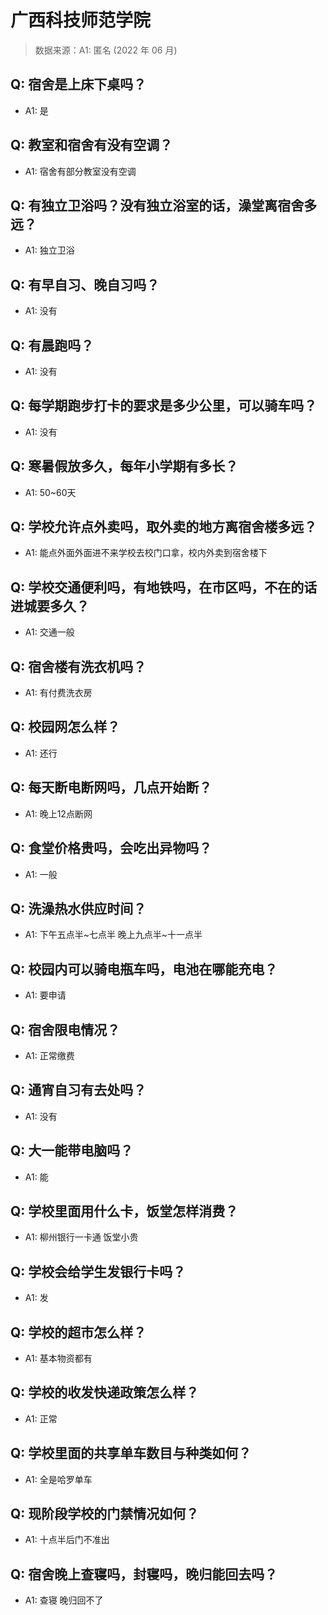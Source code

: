 # 广西科技师范学院

> 数据来源：A1: 匿名 (2022 年 06 月)

## Q: 宿舍是上床下桌吗？

- A1: 是

## Q: 教室和宿舍有没有空调？

- A1: 宿舍有部分教室没有空调

## Q: 有独立卫浴吗？没有独立浴室的话，澡堂离宿舍多远？

- A1: 独立卫浴

## Q: 有早自习、晚自习吗？

- A1: 没有

## Q: 有晨跑吗？

- A1: 没有

## Q: 每学期跑步打卡的要求是多少公里，可以骑车吗？

- A1: 没有

## Q: 寒暑假放多久，每年小学期有多长？

- A1: 50\~60天

## Q: 学校允许点外卖吗，取外卖的地方离宿舍楼多远？

- A1: 能点外面外面进不来学校去校门口拿，校内外卖到宿舍楼下

## Q: 学校交通便利吗，有地铁吗，在市区吗，不在的话进城要多久？

- A1: 交通一般

## Q: 宿舍楼有洗衣机吗？

- A1: 有付费洗衣房

## Q: 校园网怎么样？

- A1: 还行

## Q: 每天断电断网吗，几点开始断？

- A1: 晚上12点断网

## Q: 食堂价格贵吗，会吃出异物吗？

- A1: 一般

## Q: 洗澡热水供应时间？

- A1: 下午五点半\~七点半 晚上九点半\~十一点半

## Q: 校园内可以骑电瓶车吗，电池在哪能充电？

- A1: 要申请

## Q: 宿舍限电情况？

- A1: 正常缴费

## Q: 通宵自习有去处吗？

- A1: 没有

## Q: 大一能带电脑吗？

- A1: 能

## Q: 学校里面用什么卡，饭堂怎样消费？

- A1: 柳州银行一卡通 饭堂小贵

## Q: 学校会给学生发银行卡吗？

- A1: 发

## Q: 学校的超市怎么样？

- A1: 基本物资都有

## Q: 学校的收发快递政策怎么样？

- A1: 正常

## Q: 学校里面的共享单车数目与种类如何？

- A1: 全是哈罗单车

## Q: 现阶段学校的门禁情况如何？

- A1: 十点半后门不准出

## Q: 宿舍晚上查寝吗，封寝吗，晚归能回去吗？

- A1: 查寝 晚归回不了

